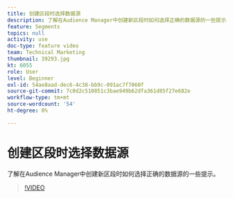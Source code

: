 ```yaml
---
title: 创建区段时选择数据源
description: 了解在Audience Manager中创建新区段时如何选择正确的数据源的一些提示。
feature: Segments
topics: null
activity: use
doc-type: feature video
team: Technical Marketing
thumbnail: 39293.jpg
kt: 6055
role: User
level: Beginner
exl-id: 54ae8aad-dec6-4c38-bb9c-091ac7f7060f
source-git-commit: 7c0d2c510851c3bae949b62dfa361d85f27e682e
workflow-type: tm+mt
source-wordcount: '54'
ht-degree: 0%

---
```


# 创建区段时选择数据源

了解在Audience Manager中创建新区段时如何选择正确的数据源的一些提示。

>[!VIDEO](https://video.tv.adobe.com/v/327393/?quality=12&learn=on&captions=chi_hans)
